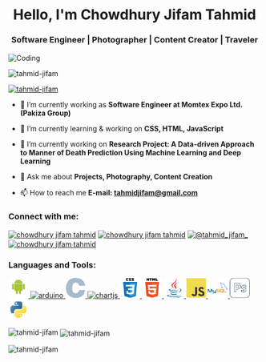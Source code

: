 <h1 align="center">Hello, I'm Chowdhury Jifam Tahmid</h1>
<h3 align="center">Software Engineer | Photographer | Content Creator | Traveler</h3>
<image align= "center" alt="Coding" width= "400" src= "https://camo.githubusercontent.com/2366b34bb903c09617990fb5fff4622f3e941349e846ddb7e73df872a9d21233/68747470733a2f2f63646e2e6472696262626c652e636f6d2f75736572732f3733303730332f73637265656e73686f74732f363538313234332f6176656e746f2e676966">
<p align="left"> <img src="https://komarev.com/ghpvc/?username=tahmid-jifam&label=Profile%20views&color=0e75b6&style=flat" alt="tahmid-jifam" /> </p>

<p align="left"> <a href="https://github.com/ryo-ma/github-profile-trophy"><img src="https://github-profile-trophy.vercel.app/?username=tahmid-jifam" alt="tahmid-jifam" /></a> </p>

- 🔭 I’m currently working as **Software Engineer at Momtex Expo Ltd. (Pakiza Group)**

- 🌱 I’m currently learning & working on **CSS, HTML, JavaScript**

- 🔭 I’m currently working on **Research Project: A Data-driven Approach to Manner of Death Prediction Using Machine Learning and Deep Learning**

- 💬 Ask me about **Projects, Photography, Content Creation**

- 📫 How to reach me **E-mail: tahmidjifam@gmail.com**

<h3 align="left">Connect with me:</h3>
<p align="left">
<a href="https://linkedin.com/in/chowdhury jifam tahmid" target="blank"><img align="center" src="https://raw.githubusercontent.com/rahuldkjain/github-profile-readme-generator/master/src/images/icons/Social/linked-in-alt.svg" alt="chowdhury jifam tahmid" height="30" width="40" /></a>
<a href="https://fb.com/chowdhury jifam tahmid" target="blank"><img align="center" src="https://raw.githubusercontent.com/rahuldkjain/github-profile-readme-generator/master/src/images/icons/Social/facebook.svg" alt="chowdhury jifam tahmid" height="30" width="40" /></a>
<a href="https://instagram.com/@tahmid_jifam_" target="blank"><img align="center" src="https://raw.githubusercontent.com/rahuldkjain/github-profile-readme-generator/master/src/images/icons/Social/instagram.svg" alt="@tahmid_jifam_" height="30" width="40" /></a>
<a href="https://www.youtube.com/c/chowdhury jifam tahmid" target="blank"><img align="center" src="https://raw.githubusercontent.com/rahuldkjain/github-profile-readme-generator/master/src/images/icons/Social/youtube.svg" alt="chowdhury jifam tahmid" height="30" width="40" /></a>
</p>

<h3 align="left">Languages and Tools:</h3>
<p align="left"> <a href="https://developer.android.com" target="_blank" rel="noreferrer"> <img src="https://raw.githubusercontent.com/devicons/devicon/master/icons/android/android-original-wordmark.svg" alt="android" width="40" height="40"/> </a> <a href="https://www.arduino.cc/" target="_blank" rel="noreferrer"> <img src="https://cdn.worldvectorlogo.com/logos/arduino-1.svg" alt="arduino" width="40" height="40"/> </a> <a href="https://www.cprogramming.com/" target="_blank" rel="noreferrer"> <img src="https://raw.githubusercontent.com/devicons/devicon/master/icons/c/c-original.svg" alt="c" width="40" height="40"/> </a> <a href="https://www.chartjs.org" target="_blank" rel="noreferrer"> <img src="https://www.chartjs.org/media/logo-title.svg" alt="chartjs" width="40" height="40"/> </a> <a href="https://www.w3schools.com/css/" target="_blank" rel="noreferrer"> <img src="https://raw.githubusercontent.com/devicons/devicon/master/icons/css3/css3-original-wordmark.svg" alt="css3" width="40" height="40"/> </a> <a href="https://www.w3.org/html/" target="_blank" rel="noreferrer"> <img src="https://raw.githubusercontent.com/devicons/devicon/master/icons/html5/html5-original-wordmark.svg" alt="html5" width="40" height="40"/> </a> <a href="https://www.java.com" target="_blank" rel="noreferrer"> <img src="https://raw.githubusercontent.com/devicons/devicon/master/icons/java/java-original.svg" alt="java" width="40" height="40"/> </a> <a href="https://developer.mozilla.org/en-US/docs/Web/JavaScript" target="_blank" rel="noreferrer"> <img src="https://raw.githubusercontent.com/devicons/devicon/master/icons/javascript/javascript-original.svg" alt="javascript" width="40" height="40"/> </a> <a href="https://www.mysql.com/" target="_blank" rel="noreferrer"> <img src="https://raw.githubusercontent.com/devicons/devicon/master/icons/mysql/mysql-original-wordmark.svg" alt="mysql" width="40" height="40"/> </a> <a href="https://www.photoshop.com/en" target="_blank" rel="noreferrer"> <img src="https://raw.githubusercontent.com/devicons/devicon/master/icons/photoshop/photoshop-line.svg" alt="photoshop" width="40" height="40"/> </a> <a href="https://www.python.org" target="_blank" rel="noreferrer"> <img src="https://raw.githubusercontent.com/devicons/devicon/master/icons/python/python-original.svg" alt="python" width="40" height="40"/> </a> </p>

<p><img align="left" src="https://github-readme-stats.vercel.app/api/top-langs?username=tahmid-jifam&show_icons=true&locale=en&layout=compact" alt="tahmid-jifam" /></p>

<p>&nbsp;<img align="center" src="https://github-readme-stats.vercel.app/api?username=tahmid-jifam&show_icons=true&locale=en" alt="tahmid-jifam" /></p>

<p><img align="center" src="https://github-readme-streak-stats.herokuapp.com/?user=tahmid-jifam&" alt="tahmid-jifam" /></p>
